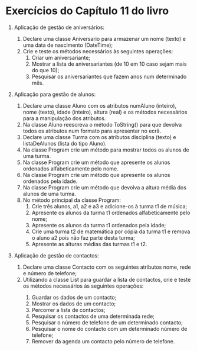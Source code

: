# Exercícios do Capítulo 11 do livro

1. Aplicação de gestão de aniversários:
   1. Declare uma classe Aniversario para armazenar um nome (texto) e uma data de nascimento (DateTime);
   2. Crie e teste os métodos necessários às seguintes operações:
      1. Criar um aniversariante;
      2. Mostrar a lista de aniversariantes (de 10 em 10 caso sejam mais do que 10);
      3. Pesquisar os aniversariantes que fazem anos num determinado mês.
    
2. Aplicação para gestão de alunos:
   1. Declare uma classe Aluno com os atributos numAluno (inteiro), nome (texto), idade (inteiro), altura (real) e os métodos necessários para a manipulação dos
atributos.
   2. Na classe Aluno reescreva o método ToString() para que devolva todos os atributos num formato para apresentar no ecrã.
   3. Declare uma classe Turma com os atributos disciplina (texto) e listaDeAlunos (lista do tipo Aluno).
   4. Na classe Program crie um método para mostrar todos os alunos de uma turma.
   5. Na classe Program crie um método que apresente os alunos ordenados alfabeticamente pelo nome.
   6. Na classe Program crie um método que apresente os alunos ordenados pela idade.
   7. Na classe Program crie um método que devolva a altura média dos alunos de uma turma.
   8. No método principal da classe Program:
      1. Crie três alunos, a1, a2 e a3 e adicione-os à turma t1 de música;
      2. Apresente os alunos da turma t1 ordenados alfabeticamente pelo nome;
      3. Apresente os alunos da turma t1 ordenados pela idade;
      4. Crie uma turma t2 de matemática por cópia da turma t1 e remova o aluno a2 pois não faz parte desta turma;
      5. Apresente as alturas médias das turmas t1 e t2.
 
3. Aplicação de gestão de contactos:
   1. Declare uma classe Contacto com os seguintes atributos nome, rede e número de telefone;
   2. Utilizando a classe List<T> para guardar a lista de contactos, crie e teste os métodos necessários às seguintes operações:
      1. Guardar os dados de um contacto;
      2. Mostrar os dados de um contacto;
      3. Percorrer a lista de contactos;
      4. Pesquisar os contactos de uma determinada rede;
      5. Pesquisar o número de telefone de um determinado contacto;
      6. Pesquisar o nome do contacto com um determinado número de telefone;
      7. Remover da agenda um contacto pelo número de telefone.
